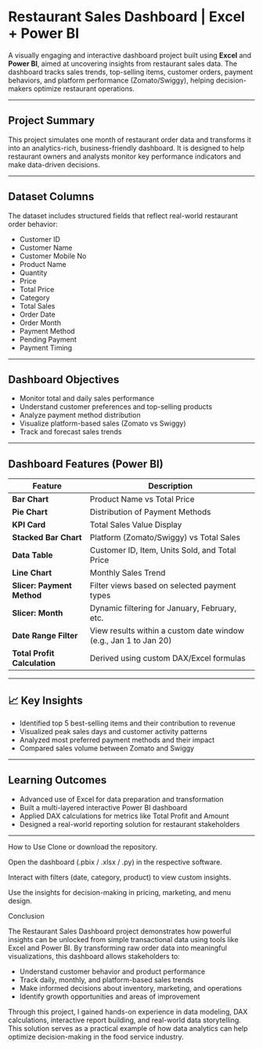 # Restaurant Sales Dashboard | Excel + Power BI

A visually engaging and interactive dashboard project built using **Excel** and **Power BI**, aimed at uncovering insights from restaurant sales data. The dashboard tracks sales trends, top-selling items, customer orders, payment behaviors, and platform performance (Zomato/Swiggy), helping decision-makers optimize restaurant operations.

---

## Project Summary

This project simulates one month of restaurant order data and transforms it into an analytics-rich, business-friendly dashboard. It is designed to help restaurant owners and analysts monitor key performance indicators and make data-driven decisions.

---

## Dataset Columns

The dataset includes structured fields that reflect real-world restaurant order behavior:

- Customer ID  
- Customer Name  
- Customer Mobile No  
- Product Name  
- Quantity  
- Price  
- Total Price  
- Category  
- Total Sales  
- Order Date  
- Order Month  
- Payment Method  
- Pending Payment  
- Payment Timing  

---

##  Dashboard Objectives

- Monitor total and daily sales performance  
- Understand customer preferences and top-selling products  
- Analyze payment method distribution  
- Visualize platform-based sales (Zomato vs Swiggy)  
- Track and forecast sales trends  

---

##  Dashboard Features (Power BI)

| Feature                         | Description                                                                 |
|----------------------------------|-----------------------------------------------------------------------------|
| **Bar Chart**                    | Product Name vs Total Price                                                |
| **Pie Chart**                    | Distribution of Payment Methods                                            |
| **KPI Card**                     | Total Sales Value Display                                                  |
| **Stacked Bar Chart**           | Platform (Zomato/Swiggy) vs Total Sales                                    |
| **Data Table**                   | Customer ID, Item, Units Sold, and Total Price                             |
| **Line Chart**                   | Monthly Sales Trend                                                        |
| **Slicer: Payment Method**       | Filter views based on selected payment types                               |
| **Slicer: Month**                | Dynamic filtering for January, February, etc.                              |
| **Date Range Filter**            | View results within a custom date window (e.g., Jan 1 to Jan 20)           |
| **Total Profit Calculation**     | Derived using custom DAX/Excel formulas                                    |

---

## 📈 Key Insights

- Identified top 5 best-selling items and their contribution to revenue  
- Visualized peak sales days and customer activity patterns  
- Analyzed most preferred payment methods and their impact  
- Compared sales volume between Zomato and Swiggy  

---

## Learning Outcomes

- Advanced use of Excel for data preparation and transformation  
- Built a multi-layered interactive Power BI dashboard  
- Applied DAX calculations for metrics like Total Profit and Amount  
- Designed a real-world reporting solution for restaurant stakeholders  

---




How to Use
Clone or download the repository.

Open the dashboard (.pbix / .xlsx / .py) in the respective software.

Interact with filters (date, category, product) to view custom insights.

Use the insights for decision-making in pricing, marketing, and menu design.

Conclusion

The Restaurant Sales Dashboard project demonstrates how powerful insights can be unlocked from simple transactional data using tools like Excel and Power BI. By transforming raw order data into meaningful visualizations, this dashboard allows stakeholders to:

- Understand customer behavior and product performance
- Track daily, monthly, and platform-based sales trends
- Make informed decisions about inventory, marketing, and operations
- Identify growth opportunities and areas of improvement

Through this project, I gained hands-on experience in data modeling, DAX calculations, interactive report building, and real-world data storytelling. This solution serves as a practical example of how data analytics can help optimize decision-making in the food service industry.

